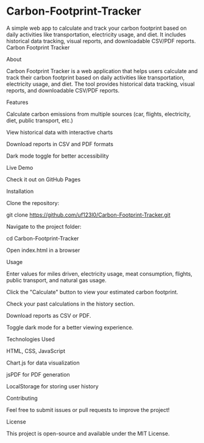 # Carbon-Footprint-Tracker
A simple web app to calculate and track your carbon footprint based on daily activities like transportation, electricity usage, and diet. It includes historical data tracking, visual reports, and downloadable CSV/PDF reports.
Carbon Footprint Tracker



About

Carbon Footprint Tracker is a web application that helps users calculate and track their carbon footprint based on daily activities like transportation, electricity usage, and diet. The tool provides historical data tracking, visual reports, and downloadable CSV/PDF reports.

Features

Calculate carbon emissions from multiple sources (car, flights, electricity, diet, public transport, etc.)

View historical data with interactive charts

Download reports in CSV and PDF formats

Dark mode toggle for better accessibility

Live Demo

Check it out on GitHub Pages

Installation

Clone the repository:

git clone https://github.com/uf123l0/Carbon-Footprint-Tracker.git

Navigate to the project folder:

cd Carbon-Footprint-Tracker

Open index.html in a browser

Usage

Enter values for miles driven, electricity usage, meat consumption, flights, public transport, and natural gas usage.

Click the "Calculate" button to view your estimated carbon footprint.

Check your past calculations in the history section.

Download reports as CSV or PDF.

Toggle dark mode for a better viewing experience.

Technologies Used

HTML, CSS, JavaScript

Chart.js for data visualization

jsPDF for PDF generation

LocalStorage for storing user history

Contributing

Feel free to submit issues or pull requests to improve the project!

License

This project is open-source and available under the MIT License.
